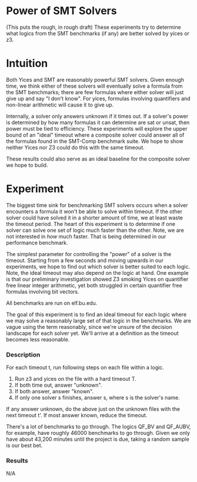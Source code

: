 Power of SMT Solvers
====================
(This puts the rough, in rough draft) These experiments try to determine what logics from the SMT benchmarks (if any) are
better solved by yices or z3.

Intuition
=========

Both Yices and SMT are reasonably powerful SMT solvers. Given enough time, we think
either of these solvers will eventually solve a formula from the SMT benchmarks; there
are few formulas where either solver will just give up and say "I don't know". For yices,
formulas involving quantifiers and non-linear arithmetic will cause it to give up.

Internally, a solver only answers unknown if it times out. If a solver's power is
determined by how many formulas it can determine are sat or unsat, then power must be
tied to efficiency. These experiments will explore the upper bound of an "ideal" timeout
where a composite solver could answer all of the formulas found in the SMT-Comp benchmark
suite. We hope to show neither Yices nor Z3 could do this with the same timeout.

These results could also serve as an ideal baseline for the composite solver we hope to 
build.

Experiment
===========

The biggest time sink for benchmarking SMT solvers occurs when a solver encounters
a formula it won't be able to solve within timeout. If the other solver
could have solved it in a shorter amount of time, we at least waste the timeout
period. The heart of this experiment is to determine if one solver can solve one set
of logic much faster than the other. Note, we are not interested in _how_ much faster.
That is being determined in our performance benchmark.

The simplest parameter for controlling the "power" of a solver is the timeout. Starting
from a few seconds and moving upwards in our experiments, we hope to find out which solver
is better suited to each logic. Note, the ideal timeout may also depend on the logic at
hand. One example is that our preliminary investigation showed Z3 smoking Yices on quantifier
free linear integer arithmetic, yet both struggled in certain quantifier free formulas involving
bit vectors.

All benchmarks are run on elf.bu.edu.

The goal of this experiment is to find an ideal timeout for each logic where we may solve a reasonably
large set of that logic in the benchmarks. We are vague using the term reasonably, since we're unsure of
the decision landscape for each solver yet. We'll arrive at a definition as the timeout becomes less
reasonable.

### Description
For each timeout t, run following steps on each file within a logic.

1. Run z3 and yices on the file with a hard timeout T.
2. If both time out, answer "unknown".
3. If both answer, answer "known".
4. If only one solver s finishes, answer s, where s is the solver's name.

If any answer unknown, do the above just on the unknown files
with the next timeout t'. If most answer known, reduce the timeout.

There's a lot of benchmarks to go through. The logics QF_BV and QF_AUBV, for example,
have roughly 46000 benchmarks to go through. Given we only have about 43,200
minutes until the project is due, taking a random sample is our best bet. 

### Results

N/A

